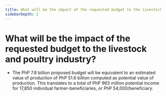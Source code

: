 ```yaml
---
title: What will be the impact of the requested budget to the livestock and poultry industry?
sidebarDepth: 2
---
```


# What will be the impact of the requested budget to the livestock and poultry industry?


 - The PhP 7.8 billion proposed budget will be equivalent to an estimated value of production of PhP 51.6 billion computed as potential value of production. This translates to a total of PhP 963 million potential income for 17,850 individual farmer-beneficiaries, or PhP 54,000/beneficiary.
